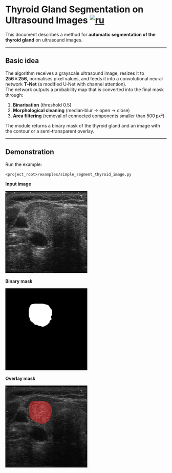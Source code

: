 # Thyroid Gland Segmentation on Ultrasound Images [![ru](https://img.shields.io/badge/ru-en-green.svg)](../ru/thyroid_segmentation.ru.md)

This document describes a method for **automatic segmentation of the thyroid gland** on ultrasound images.

---

## Basic idea
The algorithm receives a grayscale ultrasound image, resizes it to **256 × 256**, normalises pixel values, and feeds it into a convolutional neural network **T‑Net** (a modified U‑Net with channel attention).  
The network outputs a probability map that is converted into the final mask through:

1. **Binarisation** (threshold 0.5)  
2. **Morphological cleaning** (median‑blur → open → close)  
3. **Area filtering** (removal of connected components smaller than 500 px²)

The module returns a binary mask of the thyroid gland and an image with the contour or a semi‑transparent overlay.

---

## Demonstration
Run the example:

```
<project_root>/examples/simple_segment_thyroid_image.py
```

**Input image**

![raw thyroid ultrasound](/doc/assets/raw_thyroid_segmentation_ultrasound.png)

**Binary mask**

![mask thyroid ultrasound](/doc/assets/result_thyroid_segmentation_mask.png)

**Overlay mask**

![overlay thyroid ultrasound](/doc/assets/result_thyroid_segmentation_overlay.png)
